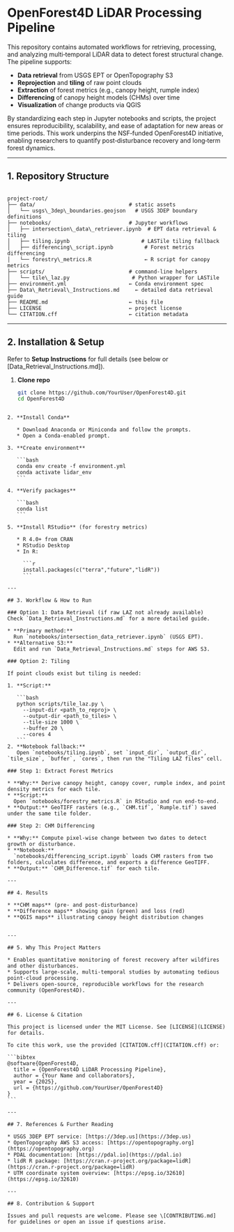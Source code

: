 # OpenForest4D LiDAR Processing Pipeline

This repository contains automated workflows for retrieving, processing, and analyzing multi‑temporal LiDAR data to detect forest structural change. The pipeline supports:

- **Data retrieval** from USGS EPT or OpenTopography S3  
- **Reprojection** and **tiling** of raw point clouds  
- **Extraction** of forest metrics (e.g., canopy height, rumple index)  
- **Differencing** of canopy height models (CHMs) over time  
- **Visualization** of change products via QGIS  

By standardizing each step in Jupyter notebooks and scripts, the project ensures reproducibility, scalability, and ease of adaptation for new areas or time periods. This work underpins the NSF‑funded OpenForest4D initiative, enabling researchers to quantify post‑disturbance recovery and long‑term forest dynamics.

---

## 1. Repository Structure

```

project-root/
├── data/                              # static assets
│   └── usgs\_3dep\_boundaries.geojson   # USGS 3DEP boundary definitions
├── notebooks/                         # Jupyter workflows
│   ├── intersection\_data\_retriever.ipynb  # EPT data retrieval & tiling
│   ├── tiling.ipynb                       # LASTile tiling fallback
│   ├── differencing\_script.ipynb          # Forest metrics differencing
│   └── forestry\_metrics.R                 ← R script for canopy metrics
├── scripts/                           # command‑line helpers
│   └── tile\_laz.py                    # Python wrapper for LASTile
├── environment.yml                    ← Conda environment spec
├── Data\_Retrieval\_Instructions.md     ← detailed data retrieval guide
├── README.md                          ← this file
├── LICENSE                            ← project license
└── CITATION.cff                       ← citation metadata

````

---

## 2. Installation & Setup

Refer to **Setup Instructions** for full details (see below or [Data_Retrieval_Instructions.md]).

1. **Clone repo**  
   ```bash
   git clone https://github.com/YourUser/OpenForest4D.git
   cd OpenForest4D
````

2. **Install Conda**

   * Download Anaconda or Miniconda and follow the prompts.
   * Open a Conda‑enabled prompt.

3. **Create environment**

   ```bash
   conda env create -f environment.yml
   conda activate lidar_env
   ```

4. **Verify packages**

   ```bash
   conda list
   ```

5. **Install RStudio** (for forestry metrics)

   * R 4.0+ from CRAN
   * RStudio Desktop
   * In R:

     ```r
     install.packages(c("terra","future","lidR"))
     ```

---

## 3. Workflow & How to Run

### Option 1: Data Retrieval (if raw LAZ not already available)
Check `Data_Retrieval_Instructions.md` for a more detailed guide.

* **Primary method:**
  Run `notebooks/intersection_data_retriever.ipynb` (USGS EPT).
* **Alternative S3:**
  Edit and run `Data_Retrieval_Instructions.md` steps for AWS S3.

### Option 2: Tiling

If point clouds exist but tiling is needed:

1. **Script:**

   ```bash
   python scripts/tile_laz.py \
     --input-dir <path_to_reproj> \
     --output-dir <path_to_tiles> \
     --tile-size 1000 \
     --buffer 20 \
     --cores 4
   ```
2. **Notebook fallback:**
   Open `notebooks/tiling.ipynb`, set `input_dir`, `output_dir`, `tile_size`, `buffer`, `cores`, then run the "Tiling LAZ files" cell.

### Step 1: Extract Forest Metrics

* **Why:** Derive canopy height, canopy cover, rumple index, and point density metrics for each tile.
* **Script:**
  Open `notebooks/forestry_metrics.R` in RStudio and run end‑to‑end.
* **Output:** GeoTIFF rasters (e.g., `CHM.tif`, `Rumple.tif`) saved under the same tile folder.

### Step 2: CHM Differencing

* **Why:** Compute pixel‑wise change between two dates to detect growth or disturbance.
* **Notebook:**
  `notebooks/differencing_script.ipynb` loads CHM rasters from two folders, calculates difference, and exports a difference GeoTIFF.
* **Output:** `CHM_Difference.tif` for each tile.

---

## 4. Results

* **CHM maps** (pre‑ and post‑disturbance)
* **Difference maps** showing gain (green) and loss (red)
* **QGIS maps** illustrating canopy height distribution changes


---

## 5. Why This Project Matters

* Enables quantitative monitoring of forest recovery after wildfires and other disturbances.
* Supports large‑scale, multi‑temporal studies by automating tedious point‑cloud processing.
* Delivers open‑source, reproducible workflows for the research community (OpenForest4D).

---

## 6. License & Citation

This project is licensed under the MIT License. See [LICENSE](LICENSE) for details.

To cite this work, use the provided [CITATION.cff](CITATION.cff) or:

```bibtex
@software{OpenForest4D,
  title = {OpenForest4D LiDAR Processing Pipeline},
  author = {Your Name and collaborators},
  year = {2025},
  url = {https://github.com/YourUser/OpenForest4D}
}
```

---

## 7. References & Further Reading

* USGS 3DEP EPT service: [https://3dep.us](https://3dep.us)
* OpenTopography AWS S3 access: [https://opentopography.org](https://opentopography.org)
* PDAL documentation: [https://pdal.io](https://pdal.io)
* lidR R package: [https://cran.r‑project.org/package=lidR](https://cran.r‑project.org/package=lidR)
* UTM coordinate system overview: [https://epsg.io/32610](https://epsg.io/32610)

---

## 8. Contribution & Support

Issues and pull requests are welcome. Please see \[CONTRIBUTING.md] for guidelines or open an issue if questions arise.
